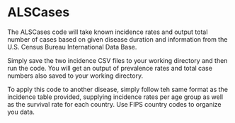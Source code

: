 # ALSCases

The ALSCases code will take known incidence rates and output total number of cases based on given disease duration and information from the U.S. Census Bureau International Data Base.  

Simply save the two incidence CSV files to your working directory and then run the code.  You will get an output of prevalence rates and total case numbers also saved to your working directory.

To apply this code to another disease, simply follow teh same format as the incidence table provided, supplying incidence rates per age group as well as the survival rate for each country.  Use FIPS country codes to organize you data.
